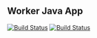 ## Worker Java App

  [![Build Status](http://my-jenkins.duckdns.org:8080/buildStatus/icon?job=instavote%2Fworker-build&subject=Build&color=blue)](http://34.79.109.255:8080/job/instavote/job/worker-build/)
  [![Build Status](http://my-jenkins.duckdns.org:8080/buildStatus/icon?job=instavote%2Fworker-test&subject=UnitTest&color=pink)](http://34.79.109.255:8080/job/instavote/job/worker-test/)
